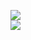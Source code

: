 [![](https://img.shields.io/badge/Made%20With-Github%20Spray-lightgrey.svg?style=for-the-badge&logo=github)](https://github.com/Annihil/github-spray#15740)  
[![](https://i.imgur.com/2DrTn0Z.gif)](https://github.com/Annihil/github-spray)